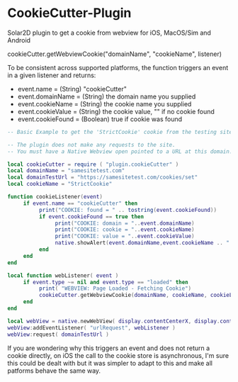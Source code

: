 # CookieCutter-Plugin

Solar2D plugin to get a cookie from webview for iOS, MacOS/Sim and Android

cookieCutter.getWebviewCookie("domainName", "cookieName", listener)

To be consistent across supported platforms, the function triggers an event in a given listener and returns:

- event.name = (String) "cookieCutter"
- event.domainName = (String) the domain name you supplied
- event.cookieName = (String) the cookie name you supplied
- event.cookieValue = (String) the cookie value, "" if no cookie found
- event.cookieFound = (Boolean) true if cookie was found


```lua
-- Basic Example to get the 'StrictCookie' cookie from the testing site https://samesitetest.com/cookies/set

-- The plugin does not make any requests to the site.
-- You must have a Native Webview open pointed to a URL at this domain.

local cookieCutter = require ( "plugin.cookieCutter" )
local domainName = "samesitetest.com"
local domainTestUrl = "https://samesitetest.com/cookies/set"
local cookieName = "StrictCookie"

function cookieListener(event)
     if event.name == "cookieCutter" then
          print("COOKIE: found = " .. tostring(event.cookieFound))
          if event.cookieFound == true then
               print("COOKIE: domain = "..event.domainName)
               print("COOKIE: cookie = "..event.cookieName)
               print("COOKIE: value = "..event.cookieValue)
               native.showAlert(event.domainName,event.cookieName .. " = " .. event.cookieValue,{"OK"})
          end
     end
end

local function webListener( event )
     if event.type ~= nil and event.type == "loaded" then
          print( "WEBVIEW: Page Loaded - Fetching Cookie")
          cookieCutter.getWebviewCookie(domainName, cookieName, cookieListener)
     end
end

local webView = native.newWebView( display.contentCenterX, display.contentCenterY, 320, 480 )
webView:addEventListener( "urlRequest", webListener )
webView:request( domainTestUrl )


````


If you are wondering why this triggers an event and does not return a cookie directly, on iOS the call to the cookie store is asynchronous, I'm sure this could be dealt with but it was simpler to adapt to this and make all patforms behave the same way.
